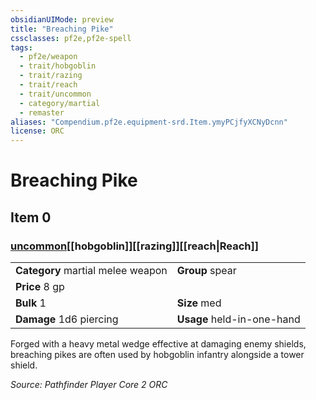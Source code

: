 ```yaml
---
obsidianUIMode: preview
title: "Breaching Pike"
cssclasses: pf2e,pf2e-spell
tags:
  - pf2e/weapon
  - trait/hobgoblin
  - trait/razing
  - trait/reach
  - trait/uncommon
  - category/martial
  - remaster
aliases: "Compendium.pf2e.equipment-srd.Item.ymyPCjfyXCNyDcnn"
license: ORC
---
```

# Breaching Pike
## Item 0
### [uncommon](uncommon.md "Uncommon Rarity Trait")[[hobgoblin]][[razing]][[reach|Reach]] 

|  |  |
| -- | -- |
| **Category** martial melee weapon | **Group** spear |
| **Price** 8 gp |  |
| **Bulk** 1 | **Size** med |
| **Damage** 1d6 piercing  | **Usage** held-in-one-hand |



Forged with a heavy metal wedge effective at damaging enemy shields, breaching pikes are often used by hobgoblin infantry alongside a tower shield.

*Source: Pathfinder Player Core 2*
*ORC*